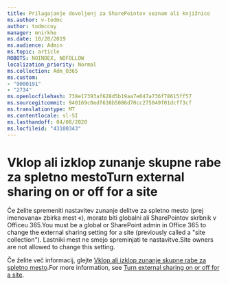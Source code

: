 ```yaml
---
title: Prilagajanje dovoljenj za SharePointov seznam ali knjižnico
ms.author: v-todmc
author: todmccoy
manager: mnirkhe
ms.date: 10/28/2019
ms.audience: Admin
ms.topic: article
ROBOTS: NOINDEX, NOFOLLOW
localization_priority: Normal
ms.collection: Adm_O365
ms.custom:
- "9000191"
- "2734"
ms.openlocfilehash: 738e17393af628d5b19aa7e047a736f78615ff57
ms.sourcegitcommit: 940169c0edf638b5086d70cc275049f01dcff3cf
ms.translationtype: MT
ms.contentlocale: sl-SI
ms.lasthandoff: 04/08/2020
ms.locfileid: "43100343"
---
```

# <a name="turn-external-sharing-on-or-off-for-a-site"></a><span data-ttu-id="1ffc1-102">Vklop ali izklop zunanje skupne rabe za spletno mesto</span><span class="sxs-lookup"><span data-stu-id="1ffc1-102">Turn external sharing on or off for a site</span></span>

<span data-ttu-id="1ffc1-103">Če želite spremeniti nastavitev zunanje delitve za spletno mesto (prej imenovana» zbirka mest «), morate biti globalni ali SharePointov skrbnik v Officeu 365.</span><span class="sxs-lookup"><span data-stu-id="1ffc1-103">You must be a global or SharePoint admin in Office 365 to change the external sharing setting for a site (previously called a "site collection").</span></span> <span data-ttu-id="1ffc1-104">Lastniki mest ne smejo spreminjati te nastavitve.</span><span class="sxs-lookup"><span data-stu-id="1ffc1-104">Site owners are not allowed to change this setting.</span></span> 

<span data-ttu-id="1ffc1-105">Če želite več informacij, glejte [Vklop ali izklop zunanje skupne rabe za spletno mesto](https://docs.microsoft.com/sharepoint/change-external-sharing-site).</span><span class="sxs-lookup"><span data-stu-id="1ffc1-105">For more information, see [Turn external sharing on or off for a site](https://docs.microsoft.com/sharepoint/change-external-sharing-site).</span></span>
